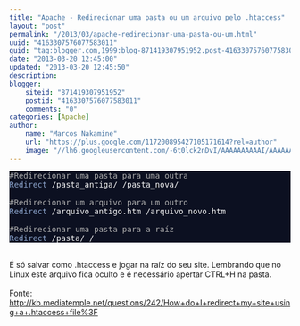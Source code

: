 ```yaml
---
title: "Apache - Redirecionar uma pasta ou um arquivo pelo .htaccess"
layout: "post"
permalink: "/2013/03/apache-redirecionar-uma-pasta-ou-um.html"
uuid: "4163307576077583011"
guid: "tag:blogger.com,1999:blog-871419307951952.post-4163307576077583011"
date: "2013-03-20 12:45:00"
updated: "2013-03-20 12:45:50"
description: 
blogger:
    siteid: "871419307951952"
    postid: "4163307576077583011"
    comments: "0"
categories: [Apache]
author: 
    name: "Marcos Nakamine"
    url: "https://plus.google.com/117200895427105171614?rel=author"
    image: "//lh6.googleusercontent.com/-6t0lck2nDvI/AAAAAAAAAAI/AAAAAAAAOBw/_9ON3AiIr48/s32-c/photo.jpg"
---
```


<div class="css-full-post-content js-full-post-content">
<pre style="background: #0c1021; color: #f8f8f8;"><span style="color: #aeaeae;">#Redirecionar uma pasta para uma outra</span><br /><span style="color: #8da6ce;">Redirect</span> /pasta_antiga/ /pasta_nova/<br /><br /><span style="color: #aeaeae;">#Redirecionar um arquivo para um outro</span><br /><span style="color: #8da6ce;">Redirect</span> /arquivo_antigo.htm /arquivo_novo.htm<br /><br /><span style="color: #aeaeae;">#Redirecionar uma pasta para a raíz</span><br /><span style="color: #8da6ce;">Redirect</span> /pasta/ /<br /></pre><br />É só salvar como .htaccess e jogar na raíz do seu site. Lembrando que no Linux este arquivo fica oculto e é necessário apertar CTRL+H na pasta.<br /><br />Fonte: <a href="http://kb.mediatemple.net/questions/242/How+do+I+redirect+my+site+using+a+.htaccess+file%3F">http://kb.mediatemple.net/questions/242/How+do+I+redirect+my+site+using+a+.htaccess+file%3F</a>
</div>